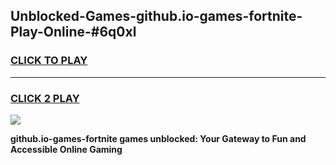 
## Unblocked-Games-github.io-games-fortnite-Play-Online-#6q0xl
<h3>
<a href="https://premium.freeplayer.one?title=github.io-games-fortnite&ref=27F">CLICK TO PLAY</a></h3>
<hr>

<h3>
<a href="https://premium.freeplayer.one?title=github.io-games-fortnite&ref=27F">CLICK 2 PLAY</a>
  
</h3>

<a href="https://premium.freeplayer.one?title=github.io-games-fortnite&ref=27F"><img src="https://clearcache.store/games.png"></a>


**github.io-games-fortnite games unblocked: Your Gateway to Fun and Accessible Online Gaming**
